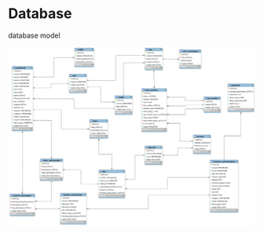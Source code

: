 # Database
database model

![database model](https://github.com/sportgift/Database/blob/master/modelo_bd.png)
